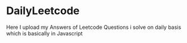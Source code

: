 # DailyLeetcode
Here I upload my Answers of Leetcode Questions i solve on daily basis which is basically in Javascript
